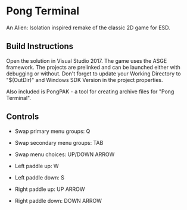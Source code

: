 # Pong Terminal
An Alien: Isolation inspired remake of the classic 2D game for ESD. 

## Build Instructions
Open the solution in Visual Studio 2017. The game uses the ASGE framework. The projects are prelinked and can be launched either with debugging or without. Don't forget to update your Working Directory to "$(OutDir)" and Windows SDK Version in the project properties.

Also included is PongPAK - a tool for creating archive files for "Pong Terminal".

## Controls
- Swap primary menu groups: Q

- Swap secondary menu groups: TAB

- Swap menu choices: UP/DOWN ARROW



- Left paddle up: W

- Left paddle down: S

- Right paddle up: UP ARROW

- Right paddle down: DOWN ARROW
